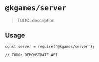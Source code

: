 # `@kgames/server`

> TODO: description

## Usage

```
const server = require('@kgames/server');

// TODO: DEMONSTRATE API
```
